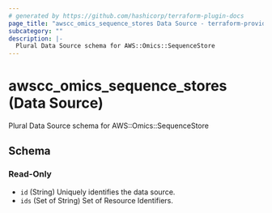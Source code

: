 ```yaml
---
# generated by https://github.com/hashicorp/terraform-plugin-docs
page_title: "awscc_omics_sequence_stores Data Source - terraform-provider-awscc"
subcategory: ""
description: |-
  Plural Data Source schema for AWS::Omics::SequenceStore
---
```


# awscc_omics_sequence_stores (Data Source)

Plural Data Source schema for AWS::Omics::SequenceStore



<!-- schema generated by tfplugindocs -->
## Schema

### Read-Only

- `id` (String) Uniquely identifies the data source.
- `ids` (Set of String) Set of Resource Identifiers.


